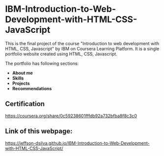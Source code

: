 # IBM-Introduction-to-Web-Development-with-HTML-CSS-JavaScript
This is the final project of the course "Introduction to web development with HTML, CSS, Javascript" by IBM on Coursera Learning Platform.
It is a single portfolio website created using HTML, CSS, Javascript.

The portfolio has following sections:
* **About me**
* **Skills**
* **Projects**
* **Recommendations**

  
## Certification
https://coursera.org/share/0c59238601fffdb92a732bfba8f8c3c0

## Link of this webpage:
https://jeffson-dsilva.github.io/IBM-Introduction-to-Web-Development-with-HTML-CSS-JavaScript/
